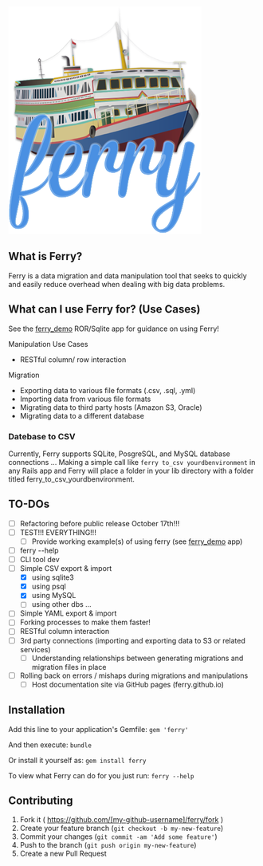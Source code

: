 ![ferry](doc/ferry_readme_icon.png)

## What is Ferry?
Ferry is a data migration and data manipulation tool that seeks to quickly and easily reduce overhead when dealing with big data problems.

## What can I use Ferry for? (Use Cases)
See the [ferry_demo](http://github.com/cmu-is-projects/ferry_demo.com) ROR/Sqlite app for guidance on using Ferry!

Manipulation Use Cases
  - RESTful column/ row interaction

Migration
  - Exporting data to various file formats (.csv, .sql, .yml)
  - Importing data from various file formats
  - Migrating data to third party hosts (Amazon S3, Oracle)
  - Migrating data to a different database

### Datebase to CSV
Currently, Ferry supports SQLite, PosgreSQL, and MySQL database connections  ...
Making a simple call like ```ferry to_csv yourdbenvironment``` in any Rails app and Ferry will place a folder in your lib directory with a folder titled ferry_to_csv_yourdbenvironment.

## TO-DOs
- [ ] Refactoring before public release October 17th!!!
- [ ] TEST!!! EVERYTHING!!!
  - [ ] Provide working example(s) of using ferry (see [ferry_demo](http://github.com/cmu-is-projects/ferry_demo.com) app)
- [ ] ferry --help
- [ ] CLI tool dev
- [ ] Simple CSV export & import
  - [x] using sqlite3
  - [x] using psql
  - [x] using MySQL
  - [ ] using other dbs ...
- [ ] Simple YAML export & import
- [ ] Forking processes to make them faster!
- [ ] RESTful column interaction
- [ ] 3rd party connections (importing and exporting data to S3 or related services)
  - [ ] Understanding relationships between generating migrations and migration files in place
- [ ] Rolling back on errors / mishaps during migrations and manipulations
  - [ ] Host documentation site via GitHub pages (ferry.github.io)

## Installation
Add this line to your application's Gemfile:
```gem 'ferry'```

And then execute:
```bundle```

Or install it yourself as:
```gem install ferry```

To view what Ferry can do for you just run:
```ferry --help```

## Contributing

1. Fork it ( https://github.com/[my-github-username]/ferry/fork )
2. Create your feature branch (`git checkout -b my-new-feature`)
3. Commit your changes (`git commit -am 'Add some feature'`)
4. Push to the branch (`git push origin my-new-feature`)
5. Create a new Pull Request
